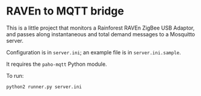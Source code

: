 RAVEn to MQTT bridge
====================

This is a little project that monitors a Rainforest RAVEn ZigBee USB Adaptor, and passes along instantaneous and total demand messages to a Mosquitto server.

Configuration is in `server.ini`; an example file is in `server.ini.sample`.

It requires the `paho-mqtt` Python module.

To run:

```
python2 runner.py server.ini
```
